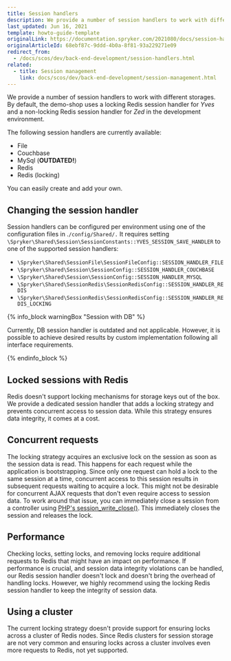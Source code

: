 ```yaml
---
title: Session handlers
description: We provide a number of session handlers to work with different storages- File, Couchbase, MySql, Redis, Redis (locking).
last_updated: Jun 16, 2021
template: howto-guide-template
originalLink: https://documentation.spryker.com/2021080/docs/session-handlers
originalArticleId: 68ebf87c-9ddd-4b0a-8f81-93a229271e09
redirect_from:
  - /docs/scos/dev/back-end-development/session-handlers.html
related:
  - title: Session management
    link: docs/scos/dev/back-end-development/session-management.html
---
```


We provide a number of session handlers to work with different storages. By default, the demo-shop uses a locking Redis session handler for *Yves* and a non-locking Redis session handler for *Zed* in the development environment.

The following session handlers are currently available:

* File
* Couchbase
* MySql (**OUTDATED!**)
* Redis
* Redis (locking)

You can easily create and add your own.

## Changing the session handler

Session handlers can be configured per environment using one of the configuration files in .`/config/Shared/.` It requires setting `\Spryker\Shared\Session\SessionConstants::YVES_SESSION_SAVE_HANDLER` to one of the supported session handlers:

* `\Spryker\Shared\SessionFile\SessionFileConfig::SESSION_HANDLER_FILE`
* `\Spryker\Shared\Session\SessionConfig::SESSION_HANDLER_COUCHBASE`
* `\Spryker\Shared\Session\SessionConfig::SESSION_HANDLER_MYSQL`
* `\Spryker\Shared\SessionRedis\SessionRedisConfig::SESSION_HANDLER_REDIS`
* `\Spryker\Shared\SessionRedis\SessionRedisConfig::SESSION_HANDLER_REDIS_LOCKING`

{% info_block warningBox "Session with DB" %}

Currently, DB session handler is outdated and not applicable. However, it is possible to achieve desired results by custom implementation following all interface requirements.

{% endinfo_block %}

## Locked sessions with Redis

Redis doesn't support locking mechanisms for storage keys out of the box. We provide a dedicated session handler that adds a locking strategy and prevents concurrent access to session data. While this strategy ensures data integrity, it comes at a cost.

## Concurrent requests

The locking strategy acquires an exclusive lock on the session as soon as the session data is read. This happens for each request while the application is bootstrapping. Since only one request can hold a lock to the same session at a time, concurrent access to this session results in subsequent requests waiting to acquire a lock. This might not be desirable for concurrent AJAX requests that don't even require access to session data. To work around that issue, you can immediately close a session from a controller using [PHP's session_write_close()](http://php.net/manual/en/function.session-write-close.php). This immediately closes the session and releases the lock.

## Performance

Checking locks, setting locks, and removing locks require additional requests to Redis that might have an impact on performance. If performance is crucial, and session data integrity violations can be handled, our Redis session handler doesn't lock and doesn't bring the overhead of handling locks. However, we highly recommend using the locking Redis session handler to keep the integrity of session data.

## Using a cluster

The current locking strategy doesn't provide support for ensuring locks across a cluster of Redis nodes. Since Redis clusters for session storage are not very common and ensuring locks across a cluster involves even more requests to Redis, not yet supported.
